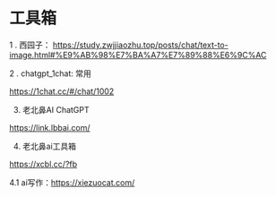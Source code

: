 # 工具箱

1 . 西园子：
https://study.zwjjiaozhu.top/posts/chat/text-to-image.html#%E9%AB%98%E7%BA%A7%E7%89%88%E6%9C%AC


2 . chatgpt_1chat: 常用

https://1chat.cc/#/chat/1002


3. 老北鼻AI ChatGPT


https://link.lbbai.com/

4. 老北鼻ai工具箱


https://xcbl.cc/?fb

4.1 ai写作：https://xiezuocat.com/
